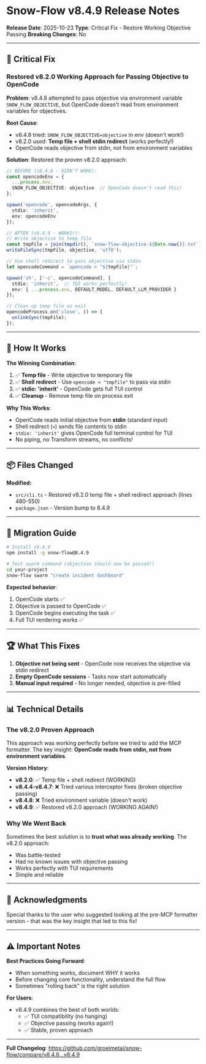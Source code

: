 # Snow-Flow v8.4.9 Release Notes

**Release Date**: 2025-10-23
**Type**: Critical Fix - Restore Working Objective Passing
**Breaking Changes**: No

---

## 🚨 Critical Fix

### Restored v8.2.0 Working Approach for Passing Objective to OpenCode

**Problem**: v8.4.8 attempted to pass objective via environment variable `SNOW_FLOW_OBJECTIVE`, but OpenCode doesn't read from environment variables for objectives.

**Root Cause**:
- v8.4.8 tried: `SNOW_FLOW_OBJECTIVE=objective` in env (doesn't work!)
- v8.2.0 used: **Temp file + shell stdin redirect** (works perfectly!)
- OpenCode reads objective from stdin, not from environment variables

**Solution**: Restored the proven v8.2.0 approach:

```typescript
// BEFORE (v8.4.8 - DIDN'T WORK):
const opencodeEnv = {
  ...process.env,
  SNOW_FLOW_OBJECTIVE: objective  // OpenCode doesn't read this!
};

spawn('opencode', opencodeArgs, {
  stdio: 'inherit',
  env: opencodeEnv
});

// AFTER (v8.4.9 - WORKS!):
// Write objective to temp file
const tmpFile = join(tmpdir(), `snow-flow-objective-${Date.now()}.txt`);
writeFileSync(tmpFile, objective, 'utf8');

// Use shell redirect to pass objective via stdin
let opencodeCommand = `opencode < "${tmpFile}"`;

spawn('sh', ['-c', opencodeCommand], {
  stdio: 'inherit',  // TUI works perfectly!
  env: { ...process.env, DEFAULT_MODEL, DEFAULT_LLM_PROVIDER }
});

// Clean up temp file on exit
opencodeProcess.on('close', () => {
  unlinkSync(tmpFile);
});
```

---

## 🎯 How It Works

**The Winning Combination**:
1. ✅ **Temp file** - Write objective to temporary file
2. ✅ **Shell redirect** - Use `opencode < "tmpfile"` to pass via stdin
3. ✅ **stdio: 'inherit'** - OpenCode gets full TUI control
4. ✅ **Cleanup** - Remove temp file on process exit

**Why This Works**:
- OpenCode reads initial objective from **stdin** (standard input)
- Shell redirect (`<`) sends file contents to stdin
- `stdio: 'inherit'` gives OpenCode full terminal control for TUI
- No piping, no Transform streams, no conflicts!

---

## 📦 Files Changed

**Modified:**
- `src/cli.ts` - Restored v8.2.0 temp file + shell redirect approach (lines 480-550)
- `package.json` - Version bump to 8.4.9

---

## 🔧 Migration Guide

```bash
# Install v8.4.9
npm install -g snow-flow@8.4.9

# Test swarm command (objective should now be passed!)
cd your-project
snow-flow swarm "create incident dashboard"
```

**Expected behavior**:
1. OpenCode starts ✅
2. Objective is passed to OpenCode ✅
3. OpenCode begins executing the task ✅
4. Full TUI rendering works ✅

---

## 🏆 What This Fixes

1. **Objective not being sent** - OpenCode now receives the objective via stdin redirect
2. **Empty OpenCode sessions** - Tasks now start automatically
3. **Manual input required** - No longer needed, objective is pre-filled

---

## 📊 Technical Details

### The v8.2.0 Proven Approach

This approach was working perfectly before we tried to add the MCP formatter. The key insight: **OpenCode reads from stdin, not from environment variables**.

**Version History**:
- **v8.2.0**: ✅ Temp file + shell redirect (WORKING)
- **v8.4.4-v8.4.7**: ❌ Tried various interceptor fixes (broken objective passing)
- **v8.4.8**: ❌ Tried environment variable (doesn't work)
- **v8.4.9**: ✅ Restored v8.2.0 approach (WORKING AGAIN!)

### Why We Went Back

Sometimes the best solution is to **trust what was already working**. The v8.2.0 approach:
- Was battle-tested
- Had no known issues with objective passing
- Works perfectly with TUI requirements
- Simple and reliable

---

## 🙏 Acknowledgments

Special thanks to the user who suggested looking at the pre-MCP formatter version - that was the key insight that led to this fix!

---

## ⚠️ Important Notes

**Best Practices Going Forward**:
- When something works, document WHY it works
- Before changing core functionality, understand the full flow
- Sometimes "rolling back" is the right solution

**For Users**:
- v8.4.9 combines the best of both worlds:
  - ✅ TUI compatibility (no hanging)
  - ✅ Objective passing (works again!)
  - ✅ Stable, proven approach

---

**Full Changelog**: https://github.com/groeimetai/snow-flow/compare/v8.4.8...v8.4.9
